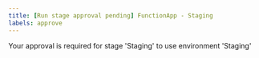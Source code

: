 ```yaml
---
title: [Run stage approval pending] FunctionApp - Staging
labels: approve
---
```

Your approval is required for stage 'Staging' to use environment 'Staging'